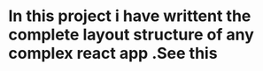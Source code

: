 <h1>In this project i have writtent the complete layout structure of any complex react app .See this </h1>
